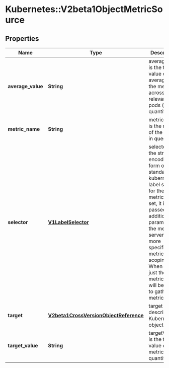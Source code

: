 # Kubernetes::V2beta1ObjectMetricSource

## Properties
Name | Type | Description | Notes
------------ | ------------- | ------------- | -------------
**average_value** | **String** | averageValue is the target value of the average of the metric across all relevant pods (as a quantity) | [optional] 
**metric_name** | **String** | metricName is the name of the metric in question. | 
**selector** | [**V1LabelSelector**](V1LabelSelector.md) | selector is the string-encoded form of a standard kubernetes label selector for the given metric When set, it is passed as an additional parameter to the metrics server for more specific metrics scoping When unset, just the metricName will be used to gather metrics. | [optional] 
**target** | [**V2beta1CrossVersionObjectReference**](V2beta1CrossVersionObjectReference.md) | target is the described Kubernetes object. | 
**target_value** | **String** | targetValue is the target value of the metric (as a quantity). | 


